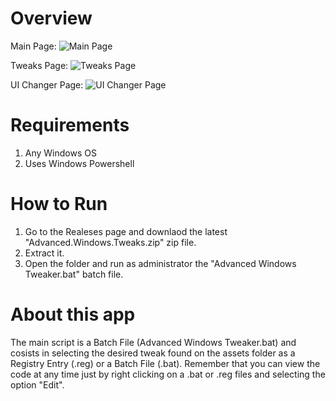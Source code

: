 # Overview
Main Page:
![Main Page](https://github.com/user-attachments/assets/4ebbd784-f6f4-4016-a331-cd20b9fb95fb)

Tweaks Page:
![Tweaks Page](https://github.com/user-attachments/assets/a9dbb4b1-7f0a-4c6e-8d56-ad646cfc324a)

UI Changer Page:
![UI Changer Page](https://github.com/user-attachments/assets/3ca979db-a53d-41ac-9e11-1e3ac336b13e)


# Requirements
1. Any Windows OS
2. Uses Windows Powershell


# How to Run
1. Go to the Realeses page and downlaod the latest "Advanced.Windows.Tweaks.zip" zip file.
2. Extract it.
3. Open the folder and run as administrator the "Advanced Windows Tweaker.bat" batch file.


# About this app
The main script is a Batch File (Advanced Windows Tweaker.bat) and cosists in selecting the desired tweak found on the assets folder as a Registry Entry (.reg) or a Batch File (.bat).
Remember that you can view the code at any time just by right clicking on a .bat or .reg files and selecting the option "Edit".
